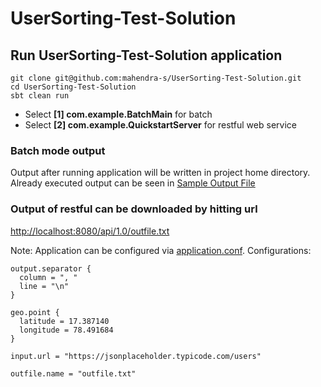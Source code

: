 # UserSorting-Test-Solution

##  Run UserSorting-Test-Solution application 

```
git clone git@github.com:mahendra-s/UserSorting-Test-Solution.git
cd UserSorting-Test-Solution
sbt clean run 
```
* Select **[1] com.example.BatchMain** for batch 
* Select **[2] com.example.QuickstartServer** for restful web service

### Batch mode output
Output after running application will be written in project home directory. Already executed output can be seen in
[Sample Output File](outfile.txt)

### Output of restful can be downloaded by hitting url 
[http://localhost:8080/api/1.0/outfile.txt](http://localhost:8080/api/1.0/outfile.txt)


Note: Application can be configured via [application.conf](src/main/resources/application.conf).
Configurations:  
```
output.separator {
  column = ", "
  line = "\n"
}

geo.point {
  latitude = 17.387140
  longitude = 78.491684
}

input.url = "https://jsonplaceholder.typicode.com/users"

outfile.name = "outfile.txt"
```

